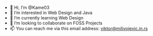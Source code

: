 - 👋 Hi, I’m @Kame03
- 👀 I’m interested in Web Design and Java
- 🌱 I’m currently learning Web Design
- 💞️ I’m looking to collaborate on FOSS Projects
- 📫 You can reach me via this email address: viktor@milivojevic.in.rs

<!---
Kame03/Kame03 is a ✨ special ✨ repository because its `README.md` (this file) appears on your GitHub profile.
You can click the Preview link to take a look at your changes.
--->
